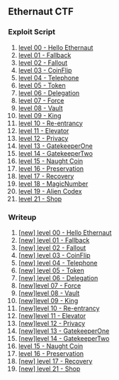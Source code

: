 ## Ethernaut CTF

### Exploit Script
1. [level 00 - Hello Ethernaut](./script/00_HelloEthernaut.s.sol)
2. [level 01 - Fallback](./script/01_Fallback.s.sol)
3. [level 02 - Fallout](./script/02_Fallout.s.sol)
4. [level 03 - CoinFlip](./script/03_CoinFlip.s.sol)
5. [level 04 - Telephone](./script/04_Telephone.s.sol)
6. [level 05 - Token](./script/05_Token.s.sol)
7. [level 06 - Delegation](./script/06_Delegation.s.sol)
8. [level 07 - Force](./script/07_Force.s.sol)
9. [level 08 - Vault](./script/08_Vault.s.sol)
0. [level 09 - King](./script/09_King.s.sol)
1. [level 10 - Re-entrancy](./script/10_Re-retrancy.s.sol)
2. [level 11 - Elevator](./script/11_Elevator.s.sol)
3. [level 12 - Privacy](./script/12_Privacy.s.sol)
4. [level 13 - GatekeeperOne](./script/13_GatekeeperOne.s.sol)
5. [level 14 - GatekeeperTwo](./script/14_GatekeeperTwo.s.sol)
6. [level 15 - Naught Coin](./script/15_NaughtCoin.s.sol)
7. [level 16 - Preservation](./script/16_Preservation.s.sol)
8. [level 17 - Recovery](./script/17_Recovery.s.sol)
8. [level 18 - MagicNumber](./script/18_MagicNumber.s.sol)
9. [level 19 - Alien Codex](./script/19_AlienCodex.s.sol)
0. [level 21 - Shop](./script/21_Shop.s.sol)



### Writeup
1. [[new] level 00 - Hello Ethernaut](https://hackmd.io/@D13/ethernaut0)
2. [[new] level 01 - Fallback](https://hackmd.io/@D13/ethernaut1)
3. [[new] level 02 - Fallout](https://hackmd.io/@D13/ethernaut2)
4. [[new] level 03 - CoinFlip](https://hackmd.io/@D13/ethernaut3)
5. [[new] level 04 - Telephone](https://hackmd.io/@D13/ethernaut4)
6. [[new] level 05 - Token](https://hackmd.io/@D13/ethernaut5)
7. [[new] level 06 - Delegation](https://hackmd.io/@D13/ethernaut6)
8. [[new]level 07 - Force](https://hackmd.io/@D13/ethernaut7)
9. [[new]level 08 - Vault](https://hackmd.io/@D13/ethernaut8)
0. [[new]level 09 - King](https://hackmd.io/@D13/ethernaut9)
1. [[new]level 10 - Re-entrancy](https://hackmd.io/@D13/ethernaut10)
2. [[new]level 11 - Elevator](https://hackmd.io/@D13/ethernaut11)
3. [[new]level 12 - Privacy](https://hackmd.io/@D13/ethernaut12)
4. [[new]level 13 - GatekeeperOne](https://hackmd.io/@D13/ethernaut13)
5. [[new]level 14 - GatekeeperTwo](https://hackmd.io/@D13/ethernaut14)
6. [level 15 - Naught Coin](./writeup/15_NaughtCoin.md)
7. [level 16 - Preservation](./writeup/16_Preservation.md)
8. [[new] level 17 - Recovery](https://hackmd.io/@D13/ethernaut17)
9. [[new] level 21 - Shop](https://hackmd.io/@D13/ethernaut21)
